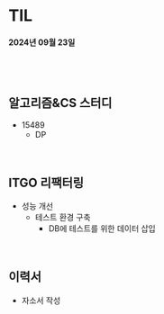 # TIL
#### 2024년 09월 23일

<br>
<br>

## 알고리즘&CS 스터디
- 15489
    - DP

<br>

## ITGO 리팩터링
- 성능 개선
    - 테스트 환경 구축
        - DB에 테스트를 위한 데이터 삽입

<br>

## 이력서
- 자소서 작성



